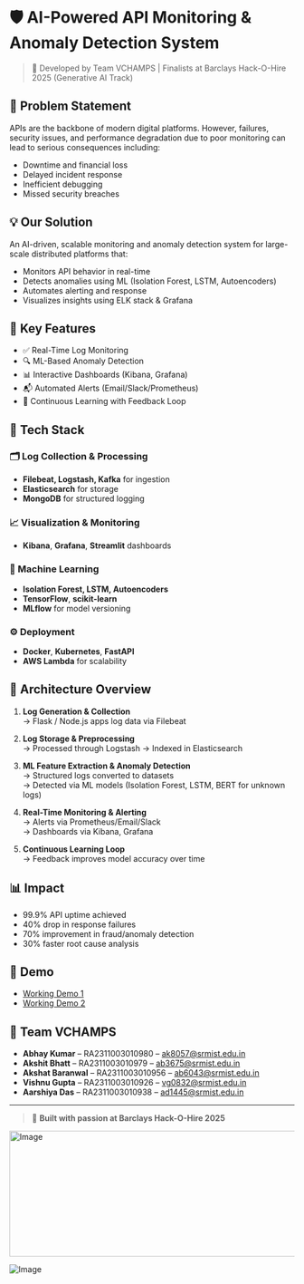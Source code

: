 # 🛡️ AI-Powered API Monitoring & Anomaly Detection System

> 🚀 Developed by Team VCHAMPS | Finalists at Barclays Hack-O-Hire 2025 (Generative AI Track)

## 📌 Problem Statement
APIs are the backbone of modern digital platforms. However, failures, security issues, and performance degradation due to poor monitoring can lead to serious consequences including:
- Downtime and financial loss
- Delayed incident response
- Inefficient debugging
- Missed security breaches

## 💡 Our Solution
An AI-driven, scalable monitoring and anomaly detection system for large-scale distributed platforms that:
- Monitors API behavior in real-time
- Detects anomalies using ML (Isolation Forest, LSTM, Autoencoders)
- Automates alerting and response
- Visualizes insights using ELK stack & Grafana

## 🧠 Key Features
- ✅ Real-Time Log Monitoring
- 🔍 ML-Based Anomaly Detection
- 📊 Interactive Dashboards (Kibana, Grafana)
- 📬 Automated Alerts (Email/Slack/Prometheus)
- 🔁 Continuous Learning with Feedback Loop

## 🧰 Tech Stack

### 🗂 Log Collection & Processing
- **Filebeat, Logstash, Kafka** for ingestion
- **Elasticsearch** for storage
- **MongoDB** for structured logging

### 📈 Visualization & Monitoring
- **Kibana**, **Grafana**, **Streamlit** dashboards

### 🤖 Machine Learning
- **Isolation Forest, LSTM, Autoencoders**
- **TensorFlow**, **scikit-learn**
- **MLflow** for model versioning

### ⚙️ Deployment
- **Docker**, **Kubernetes**, **FastAPI**
- **AWS Lambda** for scalability

## 🔧 Architecture Overview

1. **Log Generation & Collection**  
   → Flask / Node.js apps log data via Filebeat

2. **Log Storage & Preprocessing**  
   → Processed through Logstash → Indexed in Elasticsearch

3. **ML Feature Extraction & Anomaly Detection**  
   → Structured logs converted to datasets  
   → Detected via ML models (Isolation Forest, LSTM, BERT for unknown logs)

4. **Real-Time Monitoring & Alerting**  
   → Alerts via Prometheus/Email/Slack  
   → Dashboards via Kibana, Grafana

5. **Continuous Learning Loop**  
   → Feedback improves model accuracy over time

## 📊 Impact
- 99.9% API uptime achieved
- 40% drop in response failures
- 70% improvement in fraud/anomaly detection
- 30% faster root cause analysis

## 🎥 Demo
- [Working Demo 1](https://drive.google.com/file/d/1D-ewuthfm8MZes7tB7WjdHTKThHdDHb1/view?usp=sharing)
- [Working Demo 2](https://drive.google.com/file/d/16ME_3w9uLtfkpoVn3vj4BX7OPJAfSvqn/view?usp=sharing)

## 👥 Team VCHAMPS
- **Abhay Kumar** – RA2311003010980 – ak8057@srmist.edu.in  
- **Akshit Bhatt** – RA2311003010979 – ab3675@srmist.edu.in  
- **Akshat Baranwal** – RA2311003010956 – ab6043@srmist.edu.in  
- **Vishnu Gupta** – RA2311003010926 – vg0832@srmist.edu.in  
- **Aarshiya Das** – RA2311003010938 – ad1445@srmist.edu.in  

---

> 🏁 **Built with passion at Barclays Hack-O-Hire 2025**


<img width="696" height="222" alt="Image" src="https://github.com/user-attachments/assets/a27390a3-034f-4281-bbac-8475b2b8161f" />


![Image](https://github.com/user-attachments/assets/f80c8e63-c0b5-4ddb-97b0-2b615c85b207)
